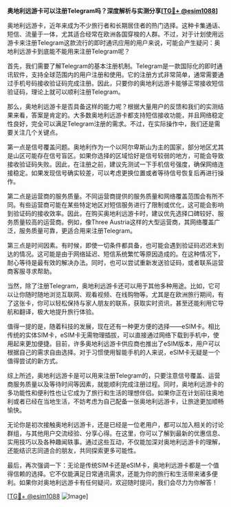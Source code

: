 **奥地利远游卡可以注册Telegram吗？深度解析与实测分享[[TG💪+ @esim1088](https://t.me/s/esim1088)]**

奥地利远游卡，近年来成为不少旅行者和长期居住者的热门选择。这种卡集通话、短信、流量于一体，尤其适合经常在欧洲各国穿梭的人群。不过，对于计划使用远游卡来注册Telegram这款流行的即时通讯应用的用户来说，可能会产生疑问：奥地利远游卡到底能不能用来注册Telegram呢？

首先，我们需要了解Telegram的基本注册机制。Telegram是一款国际化的即时通讯软件，支持全球范围内的用户注册和使用。它的注册方式非常简单，通常需要通过手机号码接收验证码完成注册。因此，只要你的奥地利远游卡能够正常接收短信验证码，理论上就可以顺利注册Telegram。

那么，奥地利远游卡是否具备这样的能力呢？根据大量用户的反馈和我们的实测结果来看，答案是肯定的。大多数奥地利远游卡都支持短信接收功能，并且网络稳定性良好，完全可以满足Telegram注册的需求。不过，在实际操作中，我们还是需要关注几个关键点。

第一点是信号覆盖问题。奥地利作为一个以阿尔卑斯山为主的国家，部分地区尤其是山区可能存在信号盲区。如果你选择的区域恰好是信号较弱的地方，可能会导致接收验证码失败。因此，在注册之前，建议先测试一下手机信号强度，确保网络连接稳定。如果发现信号确实较差，可以考虑更换位置或者等待信号恢复后再进行操作。

第二点是运营商的服务质量。不同运营商提供的服务质量和网络覆盖范围会有所不同。有些运营商可能在某些特定地区对短信服务进行了限制或优化，这可能会影响到验证码的接收效率。因此，在购买奥地利远游卡时，建议优先选择口碑较好、服务质量较高的运营商。例如，像Three Austria这样的大型运营商，其网络覆盖广泛，服务质量可靠，更适合用来注册Telegram。

第三点是时间因素。有时候，即使一切条件都具备，也可能会遇到验证码迟迟未到达的情况。这可能是由于网络延迟、短信系统繁忙等原因造成的。在这种情况下，耐心等待是最有效的解决办法。同时，也可以尝试重新发送验证码，或者联系运营商客服寻求帮助。

当然，除了注册Telegram，奥地利远游卡还可以用于其他多种用途。比如，它可以让你随时随地浏览互联网、观看视频、在线购物等。尤其是在欧洲旅行期间，有了这张卡，你可以轻松保持与家人朋友的联系，获取实时资讯，甚至还能利用它导航和翻译，极大地提升旅行体验。

值得一提的是，随着科技的发展，现在还有一种更方便的选择——eSIM卡。相比传统的实体SIM卡，eSIM卡无需物理插拔，可以直接通过网络下载到手机中，使用起来更加便捷。目前，许多奥地利远游卡供应商也推出了eSIM版本，用户可以根据自己的需求自由选择。对于习惯使用智能手机的人来说，eSIM卡无疑是一个值得尝试的新方式。

综上所述，奥地利远游卡是可以用来注册Telegram的，只要注意信号覆盖、运营商服务质量以及等待时间等因素，就能顺利完成注册过程。同时，奥地利远游卡的多功能性和便利性也让它成为了旅行和生活的理想伴侣。如果你正在计划前往奥地利或者已经在当地生活，不妨考虑为自己配备一张奥地利远游卡，让旅途更加顺畅愉快。

无论你是初次接触奥地利远游卡，还是已经是一位老用户，都可以加入相关的讨论群组，与其他用户交流经验、分享心得。在这里，你可以了解到最新的优惠信息、实用技巧以及各种趣闻轶事。通过这些互动，不仅能加深对奥地利远游卡的理解，还能结识志同道合的朋友，共同探索更多可能性。

最后，再次强调一下：无论是传统SIM卡还是eSIM卡，奥地利远游卡都是一个值得信赖的选择。它不仅能满足日常通讯需求，还能为你的旅行和生活带来诸多便利。如果你对奥地利远游卡有任何疑问，欢迎随时提问，我们会尽力为你解答！

[[TG💪+ @esim1088](https://t.me/s/esim1088) ![Image](https://i.postimg.cc/4NQfJmqS/Snipaste-2025-05-13-00-14-12.png)]